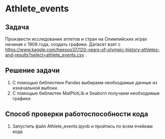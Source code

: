 # Athlete_events

## Задача
Произвести исследование атлетов и стран на Олимпийских играх начиная с 1908 года, создать графики. Датасет взят с https://www.kaggle.com/heesoo37/120-years-of-olympic-history-athletes-and-results?select=athlete_events.csv .
## Решение задачи
1. С помощью библиотеки Pandas выбираем необходимые данные из изначальной выбоки.
2. С помощью библиотек MatPlotLib и Seaborn получаем необходимые графики.
 
## Способ проверки работоспособности кода
1. Запустить файл Athlete_events.ipynb и пройтись по всем ячейкам кода
